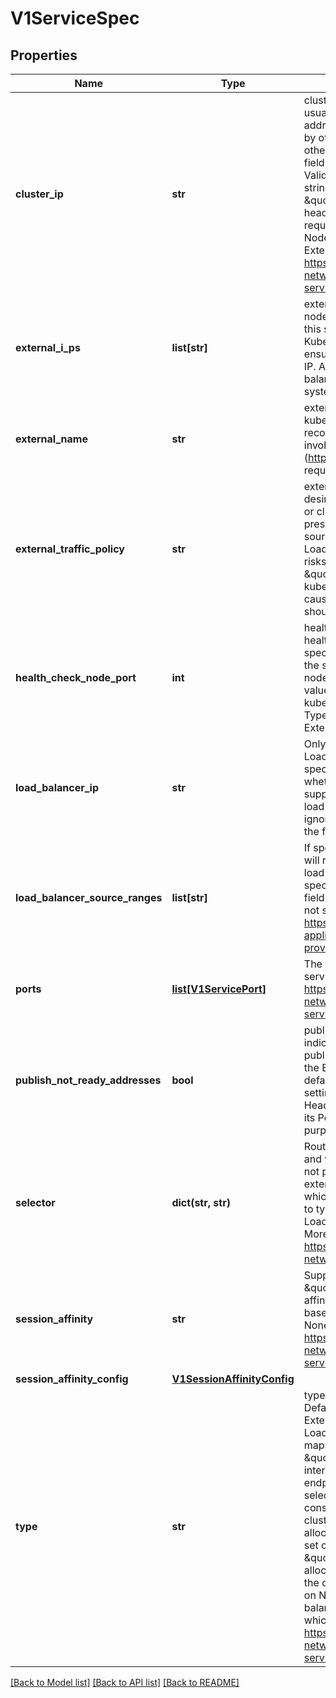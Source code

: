 # V1ServiceSpec

## Properties
Name | Type | Description | Notes
------------ | ------------- | ------------- | -------------
**cluster_ip** | **str** | clusterIP is the IP address of the service and is usually assigned randomly by the master. If an address is specified manually and is not in use by others, it will be allocated to the service; otherwise, creation of the service will fail. This field can not be changed through updates. Valid values are \&quot;None\&quot;, empty string (\&quot;\&quot;), or a valid IP address. \&quot;None\&quot; can be specified for headless services when proxying is not required. Only applies to types ClusterIP, NodePort, and LoadBalancer. Ignored if type is ExternalName. More info: https://kubernetes.io/docs/concepts/services-networking/service/#virtual-ips-and-service-proxies | [optional] 
**external_i_ps** | **list[str]** | externalIPs is a list of IP addresses for which nodes in the cluster will also accept traffic for this service.  These IPs are not managed by Kubernetes.  The user is responsible for ensuring that traffic arrives at a node with this IP.  A common example is external load-balancers that are not part of the Kubernetes system. | [optional] 
**external_name** | **str** | externalName is the external reference that kubedns or equivalent will return as a CNAME record for this service. No proxying will be involved. Must be a valid RFC-1123 hostname (https://tools.ietf.org/html/rfc1123) and requires Type to be ExternalName. | [optional] 
**external_traffic_policy** | **str** | externalTrafficPolicy denotes if this Service desires to route external traffic to node-local or cluster-wide endpoints. \&quot;Local\&quot; preserves the kubernetes_asyncio.client source IP and avoids a second hop for LoadBalancer and Nodeport type services, but risks potentially imbalanced traffic spreading. \&quot;Cluster\&quot; obscures the kubernetes_asyncio.client source IP and may cause a second hop to another node, but should have good overall load-spreading. | [optional] 
**health_check_node_port** | **int** | healthCheckNodePort specifies the healthcheck nodePort for the service. If not specified, HealthCheckNodePort is created by the service api backend with the allocated nodePort. Will use user-specified nodePort value if specified by the kubernetes_asyncio.client. Only effects when Type is set to LoadBalancer and ExternalTrafficPolicy is set to Local. | [optional] 
**load_balancer_ip** | **str** | Only applies to Service Type: LoadBalancer LoadBalancer will get created with the IP specified in this field. This feature depends on whether the underlying cloud-provider supports specifying the loadBalancerIP when a load balancer is created. This field will be ignored if the cloud-provider does not support the feature. | [optional] 
**load_balancer_source_ranges** | **list[str]** | If specified and supported by the platform, this will restrict traffic through the cloud-provider load-balancer will be restricted to the specified kubernetes_asyncio.client IPs. This field will be ignored if the cloud-provider does not support the feature.\&quot; More info: https://kubernetes.io/docs/tasks/access-application-cluster/configure-cloud-provider-firewall/ | [optional] 
**ports** | [**list[V1ServicePort]**](V1ServicePort.md) | The list of ports that are exposed by this service. More info: https://kubernetes.io/docs/concepts/services-networking/service/#virtual-ips-and-service-proxies | [optional] 
**publish_not_ready_addresses** | **bool** | publishNotReadyAddresses, when set to true, indicates that DNS implementations must publish the notReadyAddresses of subsets for the Endpoints associated with the Service. The default value is false. The primary use case for setting this field is to use a StatefulSet&#39;s Headless Service to propagate SRV records for its Pods without respect to their readiness for purpose of peer discovery. | [optional] 
**selector** | **dict(str, str)** | Route service traffic to pods with label keys and values matching this selector. If empty or not present, the service is assumed to have an external process managing its endpoints, which Kubernetes will not modify. Only applies to types ClusterIP, NodePort, and LoadBalancer. Ignored if type is ExternalName. More info: https://kubernetes.io/docs/concepts/services-networking/service/ | [optional] 
**session_affinity** | **str** | Supports \&quot;ClientIP\&quot; and \&quot;None\&quot;. Used to maintain session affinity. Enable kubernetes_asyncio.client IP based session affinity. Must be ClientIP or None. Defaults to None. More info: https://kubernetes.io/docs/concepts/services-networking/service/#virtual-ips-and-service-proxies | [optional] 
**session_affinity_config** | [**V1SessionAffinityConfig**](V1SessionAffinityConfig.md) |  | [optional] 
**type** | **str** | type determines how the Service is exposed. Defaults to ClusterIP. Valid options are ExternalName, ClusterIP, NodePort, and LoadBalancer. \&quot;ExternalName\&quot; maps to the specified externalName. \&quot;ClusterIP\&quot; allocates a cluster-internal IP address for load-balancing to endpoints. Endpoints are determined by the selector or if that is not specified, by manual construction of an Endpoints object. If clusterIP is \&quot;None\&quot;, no virtual IP is allocated and the endpoints are published as a set of endpoints rather than a stable IP. \&quot;NodePort\&quot; builds on ClusterIP and allocates a port on every node which routes to the clusterIP. \&quot;LoadBalancer\&quot; builds on NodePort and creates an external load-balancer (if supported in the current cloud) which routes to the clusterIP. More info: https://kubernetes.io/docs/concepts/services-networking/service/#publishing-services-service-types | [optional] 

[[Back to Model list]](../README.md#documentation-for-models) [[Back to API list]](../README.md#documentation-for-api-endpoints) [[Back to README]](../README.md)


